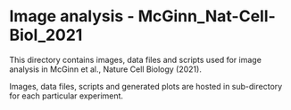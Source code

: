 # Image analysis - McGinn_Nat-Cell-Biol_2021

This directory contains images, data files and scripts used for image analysis in McGinn et al., Nature Cell Biology (2021).

Images, data files, scripts and generated plots are hosted in sub-directory for each particular experiment.
